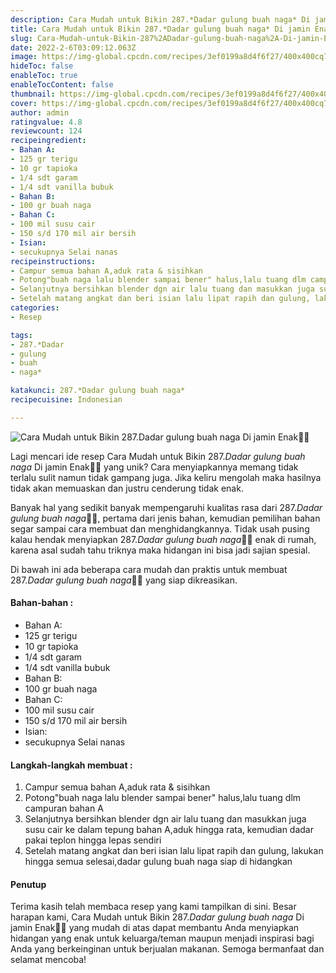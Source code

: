 ```yaml
---
description: Cara Mudah untuk Bikin 287.*Dadar gulung buah naga* Di jamin Enak"
title: Cara Mudah untuk Bikin 287.*Dadar gulung buah naga* Di jamin Enak
slug: Cara-Mudah-untuk-Bikin-287%2ADadar-gulung-buah-naga%2A-Di-jamin-Enak
date: 2022-2-6T03:09:12.063Z
image: https://img-global.cpcdn.com/recipes/3ef0199a8d4f6f27/400x400cq70/photo.jpg
hideToc: false
enableToc: true
enableTocContent: false
thumbnail: https://img-global.cpcdn.com/recipes/3ef0199a8d4f6f27/400x400cq70/photo.jpg
cover: https://img-global.cpcdn.com/recipes/3ef0199a8d4f6f27/400x400cq70/photo.jpg
author: admin
ratingvalue: 4.8
reviewcount: 124
recipeingredient:
- Bahan A:
- 125 gr terigu
- 10 gr tapioka
- 1/4 sdt garam
- 1/4 sdt vanilla bubuk
- Bahan B:
- 100 gr buah naga
- Bahan C:
- 100 mil susu cair
- 150 s/d 170 mil air bersih
- Isian:
- secukupnya Selai nanas
recipeinstructions:
- Campur semua bahan A,aduk rata & sisihkan
- Potong"buah naga lalu blender sampai bener" halus,lalu tuang dlm campuran bahan A
- Selanjutnya bersihkan blender dgn air lalu tuang dan masukkan juga susu cair ke dalam tepung bahan A,aduk hingga rata, kemudian dadar pakai teplon hingga lepas sendiri
- Setelah matang angkat dan beri isian lalu lipat rapih dan gulung, lakukan hingga semua selesai,dadar gulung buah naga siap di hidangkan
categories:
- Resep

tags:
- 287.*Dadar
- gulung
- buah
- naga*

katakunci: 287.*Dadar gulung buah naga*
recipecuisine: Indonesian

---
```


![Cara Mudah untuk Bikin 287.*Dadar gulung buah naga* Di jamin Enak👩‍🍳](https://img-global.cpcdn.com/recipes/3ef0199a8d4f6f27/400x400cq70/photo.jpg)

Lagi mencari ide resep Cara Mudah untuk Bikin 287.*Dadar gulung buah naga* Di jamin Enak👩‍🍳 yang unik? Cara menyiapkannya memang tidak terlalu sulit namun tidak gampang juga. Jika keliru mengolah maka hasilnya tidak akan memuaskan dan justru cenderung tidak enak.

Banyak hal yang sedikit banyak mempengaruhi kualitas rasa dari 287.*Dadar gulung buah naga*👩‍🍳, pertama dari jenis bahan, kemudian pemilihan bahan segar sampai cara membuat dan menghidangkannya. Tidak usah pusing kalau hendak menyiapkan 287.*Dadar gulung buah naga*👩‍🍳 enak di rumah, karena asal sudah tahu triknya maka hidangan ini bisa jadi sajian spesial.

Di bawah ini ada beberapa cara mudah dan praktis untuk membuat 287.*Dadar gulung buah naga*👩‍🍳 yang siap dikreasikan.

<!--inarticleads1-->

#### Bahan-bahan :

- Bahan A:
- 125 gr terigu
- 10 gr tapioka
- 1/4 sdt garam
- 1/4 sdt vanilla bubuk
- Bahan B:
- 100 gr buah naga
- Bahan C:
- 100 mil susu cair
- 150 s/d 170 mil air bersih
- Isian:
- secukupnya Selai nanas

<!--inarticleads2-->

#### Langkah-langkah membuat :

1. Campur semua bahan A,aduk rata & sisihkan
1. Potong"buah naga lalu blender sampai bener" halus,lalu tuang dlm campuran bahan A
1. Selanjutnya bersihkan blender dgn air lalu tuang dan masukkan juga susu cair ke dalam tepung bahan A,aduk hingga rata, kemudian dadar pakai teplon hingga lepas sendiri
1. Setelah matang angkat dan beri isian lalu lipat rapih dan gulung, lakukan hingga semua selesai,dadar gulung buah naga siap di hidangkan

#### Penutup

Terima kasih telah membaca resep yang kami tampilkan di sini. Besar harapan kami, Cara Mudah untuk Bikin 287.*Dadar gulung buah naga* Di jamin Enak👩‍🍳 yang mudah di atas dapat membantu Anda menyiapkan hidangan yang enak untuk keluarga/teman maupun menjadi inspirasi bagi Anda yang berkeinginan untuk berjualan makanan. Semoga bermanfaat dan selamat mencoba!